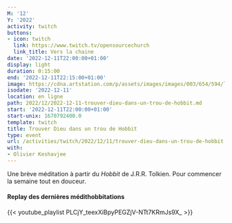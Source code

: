 ```yaml
---
M: '12'
Y: '2022'
activity: twitch
buttons:
- icon: twitch
  link: https://www.twitch.tv/opensourcechurch
  link_title: Vers la chaine
date: '2022-12-11T22:00:00+01:00'
display: light
duration: 0:15:00
end: '2022-12-11T22:15:00+01:00'
image: https://cdna.artstation.com/p/assets/images/images/003/654/594/large/sam-robberechts-finalrender1.jpg
isodate: '2022-12-11'
location: en ligne
path: 2022/12/2022-12-11-trouver-dieu-dans-un-trou-de-hobbit.md
start: '2022-12-11T22:00:00+01:00'
start-unix: 1670792400.0
template: twitch
title: Trouver Dieu dans un trou de Hobbit
type: event
url: /activities/twitch/2022/12/11/trouver-dieu-dans-un-trou-de-hobbit
with:
- Olivier Keshavjee
---
```

Une brève méditation à partir du *Hobbit* de J.R.R. Tolkien. Pour commencer la semaine tout en douceur.



#### Replay des dernières médithobbitations

{{< youtube_playlist PLCjY_teexXiBpyPEGZjV-NTt7KRmJs9X_ >}}